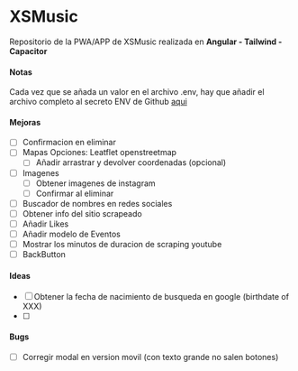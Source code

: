 # XSMusic

Repositorio de la PWA/APP de XSMusic realizada en **Angular - Tailwind - Capacitor**

#### Notas

Cada vez que se añada un valor en el archivo .env, hay que añadir el archivo completo al secreto ENV de Github [aqui](https://github.com/josexs/xsmusic-app/settings/secrets/actions)

#### Mejoras

- [ ] Confirmacion en eliminar
- [ ] Mapas
      Opciones: Leatflet openstreetmap
  - [ ] Añadir arrastrar y devolver coordenadas (opcional)
- [ ] Imagenes
  - [ ] Obtener imagenes de instagram
  - [ ] Confirmar al eliminar
- [ ] Buscador de nombres en redes sociales
- [ ] Obtener info del sitio scrapeado
- [ ] Añadir Likes
- [ ] Añadir modelo de Eventos
- [ ] Mostrar los minutos de duracion de scraping youtube
- [ ] BackButton

#### Ideas

- [ ] Obtener la fecha de nacimiento de busqueda en google (birthdate of XXX)
- [ ]

#### Bugs

- [ ] Corregir modal en version movil (con texto grande no salen botones)
